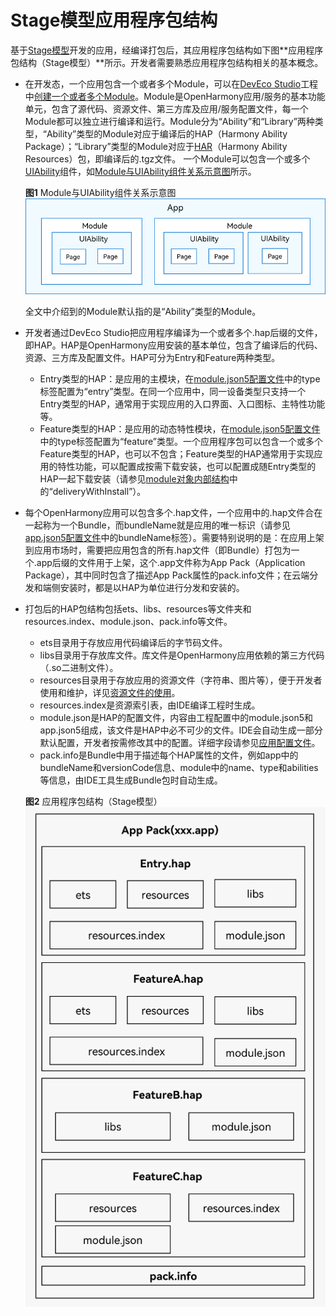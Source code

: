 # Stage模型应用程序包结构


基于[Stage模型](application-configuration-file-overview-stage.md)开发的应用，经编译打包后，其应用程序包结构如下图**应用程序包结构（Stage模型）**所示。开发者需要熟悉应用程序包结构相关的基本概念。


- 在开发态，一个应用包含一个或者多个Module，可以在[DevEco Studio](https://developer.harmonyos.com/cn/develop/deveco-studio/)工程中[创建一个或者多个Module](https://developer.harmonyos.com/cn/docs/documentation/doc-guides-V3/ohos-adding-deleting-module-0000001218760594-V3)。Module是OpenHarmony应用/服务的基本功能单元，包含了源代码、资源文件、第三方库及应用/服务配置文件，每一个Module都可以独立进行编译和运行。Module分为“Ability”和“Library”两种类型，“Ability”类型的Module对应于编译后的HAP（Harmony Ability Package）；“Library”类型的Module对应于[HAR](har-structure.md)（Harmony Ability Resources）包，即编译后的.tgz文件。
  一个Module可以包含一个或多个[UIAbility](../application-models/uiability-overview.md)组件，如[Module与UIAbility组件关系示意图](figures/ability-and-module.png)所示。

    **图1** Module与UIAbility组件关系示意图  
  ![ability-and-module](figures/ability-and-module.png)

  全文中介绍到的Module默认指的是“Ability”类型的Module。

- 开发者通过DevEco Studio把应用程序编译为一个或者多个.hap后缀的文件，即HAP。HAP是OpenHarmony应用安装的基本单位，包含了编译后的代码、资源、三方库及配置文件。HAP可分为Entry和Feature两种类型。
  - Entry类型的HAP：是应用的主模块，在[module.json5配置文件](module-configuration-file.md)中的type标签配置为“entry”类型。在同一个应用中，同一设备类型只支持一个Entry类型的HAP，通常用于实现应用的入口界面、入口图标、主特性功能等。
  - Feature类型的HAP：是应用的动态特性模块，在[module.json5配置文件](module-configuration-file.md)中的type标签配置为“feature”类型。一个应用程序包可以包含一个或多个Feature类型的HAP，也可以不包含；Feature类型的HAP通常用于实现应用的特性功能，可以配置成按需下载安装，也可以配置成随Entry类型的HAP一起下载安装（请参见[module对象内部结构](module-configuration-file.md)中的“deliveryWithInstall”）。

- 每个OpenHarmony应用可以包含多个.hap文件，一个应用中的.hap文件合在一起称为一个Bundle，而bundleName就是应用的唯一标识（请参见[app.json5配置文件](app-configuration-file.md)中的bundleName标签）。需要特别说明的是：在应用上架到应用市场时，需要把应用包含的所有.hap文件（即Bundle）打包为一个.app后缀的文件用于上架，这个.app文件称为App Pack（Application Package），其中同时包含了描述App Pack属性的pack.info文件；在云端分发和端侧安装时，都是以HAP为单位进行分发和安装的。

- 打包后的HAP包结构包括ets、libs、resources等文件夹和resources.index、module.json、pack.info等文件。
  - ets目录用于存放应用代码编译后的字节码文件。
  - libs目录用于存放库文件。库文件是OpenHarmony应用依赖的第三方代码（.so二进制文件）。
  - resources目录用于存放应用的资源文件（字符串、图片等），便于开发者使用和维护，详见[资源文件的使用](../key-features/multi-device-app-dev/resource-usage.md)。
  - resources.index是资源索引表，由IDE编译工程时生成。
  - module.json是HAP的配置文件，内容由工程配置中的module.json5和app.json5组成，该文件是HAP中必不可少的文件。IDE会自动生成一部分默认配置，开发者按需修改其中的配置。详细字段请参见[应用配置文件](application-configuration-file-overview-stage.md)。
  - pack.info是Bundle中用于描述每个HAP属性的文件，例如app中的bundleName和versionCode信息、module中的name、type和abilities等信息，由IDE工具生成Bundle包时自动生成。

   **图2** 应用程序包结构（Stage模型）  
     ![app-pack-stage](figures/app-pack-stage.png)
